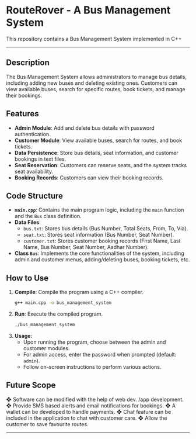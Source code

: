 # RouteRover - A Bus Management System
This repository contains a Bus Management System implemented in C++

---

## Description

The Bus Management System allows administrators to manage bus details, including adding new buses and deleting existing ones. Customers can view available buses, search for specific routes, book tickets, and manage their bookings.

## Features

- **Admin Module**: Add and delete bus details with password authentication.
- **Customer Module**: View available buses, search for routes, and book tickets.
- **Data Persistence**: Store bus details, seat information, and customer bookings in text files.
- **Seat Reservation**: Customers can reserve seats, and the system tracks seat availability.
- **Booking Records**: Customers can view their booking records.

## Code Structure

- **`main.cpp`**: Contains the main program logic, including the `main` function and the `Bus` class definition.
- **Data Files**:
  - `bus.txt`: Stores bus details (Bus Number, Total Seats, From, To, Via).
  - `seat.txt`: Stores seat information (Bus Number, Seat Number).
  - `customer.txt`: Stores customer booking records (First Name, Last Name, Bus Number, Seat Number, Aadhar Number).
- **Class `Bus`**: Implements the core functionalities of the system, including admin and customer menus, adding/deleting buses, booking tickets, etc.

## How to Use

1. **Compile**: Compile the program using a C++ compiler.
   ```bash
   g++ main.cpp -o bus_management_system
   ```
2. **Run**: Execute the compiled program.
   ```bash
   ./bus_management_system
   ```
3. **Usage**:
   - Upon running the program, choose between the admin and customer modules.
   - For admin access, enter the password when prompted (default: `admin`).
   - Follow on-screen instructions to perform various actions.

## Future Scope

❖ Software can be modified with the help of web dev. /app development.
❖ Provide SMS based alerts and email notifications for bookings.
❖ A wallet can be developed to handle payments.
❖ Chat feature can be included in the application to chat with customer care.
❖ Allow the customer to save favourite routes.

---
